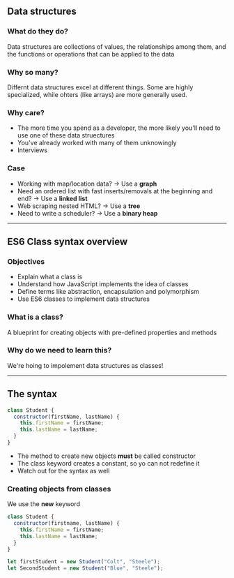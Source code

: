 ## Data structures

### What do they do?

Data structures are collections of values, the relationships among them, and the functions or operations that can be applied to the data

### Why so many?

Differnt data structures excel at different things. Some are highly specialized, while ohters (like arrays) are more generally used.

### Why care?

- The more time you spend as a developer, the more likely you'll need to use one of these data struectures
- You've already worked with many of them unknowingly
- Interviews

### Case

- Working with map/location data? &#8594; Use a **graph**
- Need an ordered list with fast inserts/removals at the beginning and end? &#8594; Use a **linked list**
- Web scraping nested HTML? &#8594; Use a **tree**
- Need to write a scheduler? &#8594; Use a **binary heap**

---

## ES6 Class syntax overview

### Objectives

- Explain what a class is
- Understand how JavaScript implements the idea of classes
- Define terms like abstraction, encapsulation and polymorphism
- Use ES6 classes to implement data structures

### What is a class?

A blueprint for creating objects with pre-defined properties and methods

### Why do we need to learn this?

We're hoing to impolement data structures as classes!

---

## The syntax

```js
class Student {
  constructor(firstName, lastName) {
    this.firstName = firstName;
    this.lastName = lastName;
  }
}
```

- The method to create new objects **must** be called constructor
- The class keyword creates a constant, so yo can not redefine it
- Watch out for the syntax as well

### Creating objects from classes

We use the **new** keyword

```js
class Student {
  constructor(firstname, lastName) {
    this.firstName = firstName;
    this.lastName = lastName;
  }
}

let firstStudent = new Student("Colt", "Steele");
let SecondStudent = new Student("Blue", "Steele");
```
